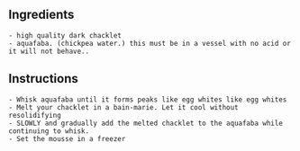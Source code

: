 ## Ingredients
	- high quality dark chacklet
	- aquafaba. (chickpea water.) this must be in a vessel with no acid or it will not behave..


## Instructions
	- Whisk aquafaba until it forms peaks like egg whites like egg whites
	- Melt your chacklet in a bain-marie. Let it cool without resolidifying
	- SLOWLY and gradually add the melted chacklet to the aquafaba while continuing to whisk.
	- Set the mousse in a freezer
